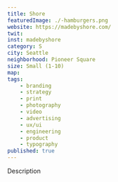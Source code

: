 ```yaml
---
title: Shore
featuredImage: ./-hamburgers.png
website: https://madebyshore.com/
twit: 
inst: madebyshore
category: S
city: Seattle
neighborhood: Pioneer Square
size: Small (1-10)
map: 
tags:
    - branding
    - strategy
    - print
    - photography
    - video
    - advertising
    - ux/ui
    - engineering
    - product
    - typography
published: true
---
```


Description
